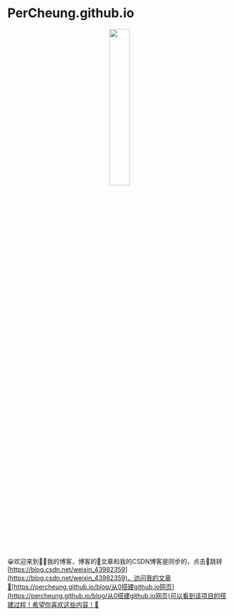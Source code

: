 # PerCheung.github.io

<div style="text-align:center;">
  <img src="https://percheung.github.io/blogImg/202401030036301.jpg" width="30%" alt="" />
</div>

😀欢迎来到🤟🏻我的博客，博客的📙文章和我的CSDN博客是同步的，点击🔗跳转[https://blog.csdn.net/weixin_43982359](https://blog.csdn.net/weixin_43982359)，访问我的文章🔗[https://percheung.github.io/blog/从0搭建github.io网页](https://percheung.github.io/blog/从0搭建github.io网页)可以看到该项目的搭建过程！希望你喜欢这些内容！🌟
